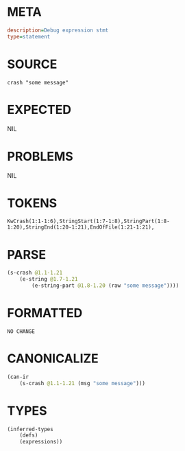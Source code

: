 # META
~~~ini
description=Debug expression stmt
type=statement
~~~
# SOURCE
~~~roc
crash "some message"
~~~
# EXPECTED
NIL
# PROBLEMS
NIL
# TOKENS
~~~zig
KwCrash(1:1-1:6),StringStart(1:7-1:8),StringPart(1:8-1:20),StringEnd(1:20-1:21),EndOfFile(1:21-1:21),
~~~
# PARSE
~~~clojure
(s-crash @1.1-1.21
	(e-string @1.7-1.21
		(e-string-part @1.8-1.20 (raw "some message"))))
~~~
# FORMATTED
~~~roc
NO CHANGE
~~~
# CANONICALIZE
~~~clojure
(can-ir
	(s-crash @1.1-1.21 (msg "some message")))
~~~
# TYPES
~~~clojure
(inferred-types
	(defs)
	(expressions))
~~~
